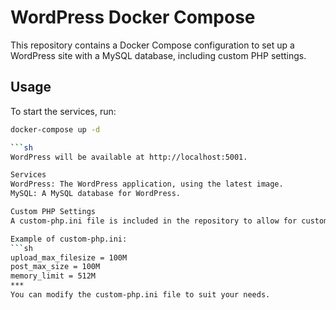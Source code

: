 # WordPress Docker Compose

This repository contains a Docker Compose configuration to set up a WordPress site with a MySQL database, including custom PHP settings.

## Usage

To start the services, run:
```sh
docker-compose up -d

```sh
WordPress will be available at http://localhost:5001.

Services
WordPress: The WordPress application, using the latest image.
MySQL: A MySQL database for WordPress.

Custom PHP Settings
A custom-php.ini file is included in the repository to allow for custom PHP settings. This file is mounted into the WordPress container to override the default PHP settings.

Example of custom-php.ini:
```sh
upload_max_filesize = 100M
post_max_size = 100M
memory_limit = 512M
***
You can modify the custom-php.ini file to suit your needs.


